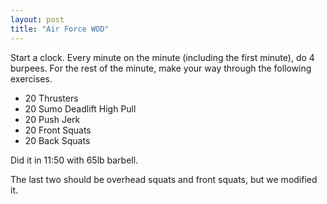 ```yaml
---
layout: post
title: "Air Force WOD"
---
```


Start a clock. Every minute on the minute (including the first minute), do 4 burpees. For the rest of the minute, make your way through the following exercises.

- 20 Thrusters
- 20 Sumo Deadlift High Pull
- 20 Push Jerk
- 20 Front Squats
- 20 Back Squats

Did it in 11:50 with 65lb barbell.

The last two should be overhead squats and front squats, but we modified it.
